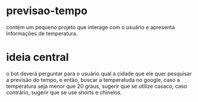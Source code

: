 # previsao-tempo
contém um pequeno projeto que interage com o usuário e apresenta informações de temperatura.

# ideia central 
o bot deverá perguntar para o usuário qual a cidade que ele quer pesquisar a previsão do tempo, e então, buscar a temperatuda no google, caso a temperatura seja menor que 20 graus, sugerir que se utilize casaco, caso contrário, sugerir que se use shorts e chinelos. 


